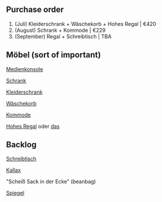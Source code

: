 ## Purchase order

1. (Juli) Kleiderschrank + Wäschekorb + Hohes Regal | €420
2. (August) Schrank + Kommode | €229
3. (September) Regal + Schreibtisch | TBA

## Möbel (sort of important)

[Medienkonsole](https://www.amazon.de/Newroom-Lowboard-Wildeiche-Anthrazit-Schrank/dp/B0BSXMNY4C/ref=sr_1_101?crid=1YKHGN7V72HVA&dib=eyJ2IjoiMSJ9.aGJY0bNZogyzh-sgEzh0cGVAi9Avu134Gh98tkN1Xe9AkjzPQQm6AaJtiwnx3K6WQef8_nHSF3o3gB1oxDSBSE-CXOHBx45OhXFq-LL_EUzB0lD1JTSXXpudQLciKStEALxaVp-wd8XM1POvhiBq4__jwNiF8292f9dTU-twiB_MtewjqXLvfH_9WTMEhqA5z46cYNz-r6TQK7yGFIGW9wmVgkqyibtHIAF62bhQONK0q_yIkLKt-DF7yh9vw8dNrd7mEhhEaj6kQqBEfhTFvc0XCvh0JrkA9CQiZnVGsro.t0Q7OL2MeHT-GNASUFwtyfaw9qwPOqlcFKiY7ScBtbU&dib_tag=se&keywords=tv+schrank&qid=1719134679&sprefix=tv+%2Caps%2C95&sr=8-101&ufe=app_do%3Aamzn1.fos.335e368b-29e8-4542-bb58-939a88195e78)

[Schrank](https://www.urbanoutfitters.com/de-de/shop/joan-woven-cabinet?color=010&recommendation=pdp-primary-sfrectray-rectraysimilar&type=REGULAR&size=ONE%20SIZE&quantity=1)

[Kleiderschrank](https://www.ikea.com/de/de/p/nordkisa-kleiderschrank-offen-schiebetuer-bambus-00439468/)

[Wäschekorb](https://www.amazon.de/dp/B07VMVPTD9/?coliid=I2HG2TYOGU2T11&colid=32ME25B5SQ2GB&psc=1&ref_=list_c_wl_lv_ov_lig_dp_it)

[Kommode](https://www.ikea.com/de/de/p/malm-kommode-mit-2-schubladen-eichenfurnier-weiss-lasiert-10178601/#content)

[Hohes Regal](https://www.amazon.de/dp/B0B4YWBDHW/?coliid=I3QWR7D6STFO6L&colid=32ME25B5SQ2GB&psc=1&ref_=list_c_wl_lv_ov_lig_dp_it) oder [das](https://www.amazon.de/dp/B07PHCJMMW/?coliid=I29N9ZR36YM15X&colid=32ME25B5SQ2GB&psc=1&ref_=list_c_wl_lv_ov_lig_dp_it)

## Backlog

[Schreibtisch](https://www.amazon.de/dp/B0BMG8XJ4W?ref=cm_sw_r_cso_wa_apin_dp_WASVG53P5P51TH02Z10V&ref_=cm_sw_r_cso_wa_apin_dp_WASVG53P5P51TH02Z10V&social_share=cm_sw_r_cso_wa_apin_dp_WASVG53P5P51TH02Z10V&starsLeft=1&newPreview=1&skipTwisterOG=1)

[Kallax](https://www.ikea.com/de/de/p/kallax-regal-eicheneff-wlas-00324518/#content)

"Scheiß Sack in der Ecke" (beanbag)

[Spiegel](https://www.ikea.com/de/de/p/ikornnes-standspiegel-esche-30298396/)
